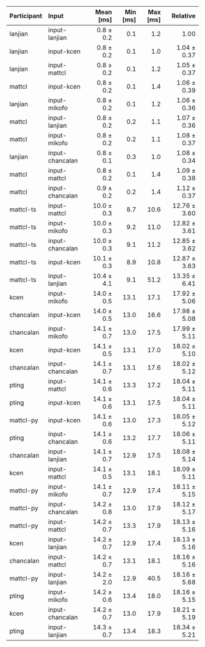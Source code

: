 | Participant | Input | Mean [ms] | Min [ms] | Max [ms] | Relative |
|:---|:---|---:|---:|---:|---:|
| lanjian | input-lanjian | 0.8 ± 0.2 | 0.1 | 1.2 | 1.00 |
| lanjian | input-kcen | 0.8 ± 0.2 | 0.1 | 1.0 | 1.04 ± 0.37 |
| lanjian | input-mattcl | 0.8 ± 0.2 | 0.1 | 1.2 | 1.05 ± 0.37 |
| mattcl | input-kcen | 0.8 ± 0.2 | 0.1 | 1.4 | 1.06 ± 0.39 |
| lanjian | input-mikofo | 0.8 ± 0.2 | 0.1 | 1.2 | 1.06 ± 0.36 |
| mattcl | input-lanjian | 0.8 ± 0.2 | 0.2 | 1.1 | 1.07 ± 0.36 |
| mattcl | input-mikofo | 0.8 ± 0.2 | 0.2 | 1.1 | 1.08 ± 0.37 |
| lanjian | input-chancalan | 0.8 ± 0.1 | 0.3 | 1.0 | 1.08 ± 0.34 |
| mattcl | input-mattcl | 0.8 ± 0.2 | 0.1 | 1.4 | 1.09 ± 0.38 |
| mattcl | input-chancalan | 0.9 ± 0.2 | 0.2 | 1.4 | 1.12 ± 0.37 |
| mattcl-ts | input-mattcl | 10.0 ± 0.3 | 8.7 | 10.6 | 12.76 ± 3.60 |
| mattcl-ts | input-mikofo | 10.0 ± 0.3 | 9.2 | 11.0 | 12.82 ± 3.61 |
| mattcl-ts | input-chancalan | 10.0 ± 0.3 | 9.1 | 11.2 | 12.85 ± 3.62 |
| mattcl-ts | input-kcen | 10.1 ± 0.3 | 8.9 | 10.8 | 12.87 ± 3.63 |
| mattcl-ts | input-lanjian | 10.4 ± 4.1 | 9.1 | 51.2 | 13.35 ± 6.41 |
| kcen | input-mikofo | 14.0 ± 0.5 | 13.1 | 17.1 | 17.92 ± 5.06 |
| chancalan | input-kcen | 14.0 ± 0.5 | 13.0 | 16.6 | 17.98 ± 5.08 |
| chancalan | input-mikofo | 14.1 ± 0.7 | 13.0 | 17.5 | 17.99 ± 5.11 |
| kcen | input-kcen | 14.1 ± 0.5 | 13.1 | 17.0 | 18.02 ± 5.10 |
| chancalan | input-chancalan | 14.1 ± 0.7 | 13.1 | 17.6 | 18.02 ± 5.12 |
| pting | input-mattcl | 14.1 ± 0.6 | 13.3 | 17.2 | 18.04 ± 5.11 |
| pting | input-kcen | 14.1 ± 0.6 | 13.1 | 17.5 | 18.04 ± 5.11 |
| mattcl-py | input-kcen | 14.1 ± 0.6 | 13.0 | 17.3 | 18.05 ± 5.12 |
| pting | input-chancalan | 14.1 ± 0.6 | 13.2 | 17.7 | 18.06 ± 5.11 |
| chancalan | input-lanjian | 14.1 ± 0.7 | 12.9 | 17.5 | 18.08 ± 5.14 |
| kcen | input-mattcl | 14.1 ± 0.5 | 13.1 | 18.1 | 18.09 ± 5.11 |
| mattcl-py | input-mikofo | 14.1 ± 0.7 | 12.9 | 17.4 | 18.11 ± 5.15 |
| mattcl-py | input-chancalan | 14.2 ± 0.8 | 13.0 | 17.9 | 18.12 ± 5.17 |
| mattcl-py | input-mattcl | 14.2 ± 0.7 | 13.3 | 17.9 | 18.13 ± 5.16 |
| kcen | input-lanjian | 14.2 ± 0.7 | 12.9 | 17.4 | 18.13 ± 5.16 |
| chancalan | input-mattcl | 14.2 ± 0.7 | 13.1 | 18.1 | 18.16 ± 5.16 |
| mattcl-py | input-lanjian | 14.2 ± 2.0 | 12.9 | 40.5 | 18.16 ± 5.68 |
| pting | input-mikofo | 14.2 ± 0.6 | 13.4 | 18.0 | 18.16 ± 5.15 |
| kcen | input-chancalan | 14.2 ± 0.7 | 13.0 | 17.9 | 18.21 ± 5.19 |
| pting | input-lanjian | 14.3 ± 0.7 | 13.4 | 18.3 | 18.34 ± 5.21 |
